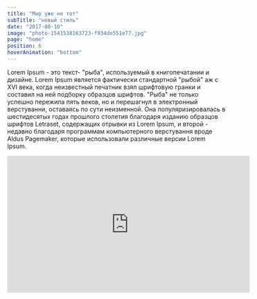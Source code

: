 ```yaml
---
title: "Мир уже не тот"
subTitle: "новый стиль"
date: "2017-08-10"
image: "photo-1541538163723-f934de551e77.jpg"
page: "home"
position: 6
hoverAnimation: "bottom"
---
```


Lorem Ipsum - это текст- "рыба", используемый в книгопечатании и дизайне. Lorem Ipsum является фактически стандартной "рыбой" аж с XVI века, когда неизвестный печатник взял шрифтовую гранки и составил на ней подборку образцов шрифтов. "Рыба" не только успешно пережила пять веков, но и перешагнул в электронный верстуванни, оставаясь по сути неизменной. Она популяризировалась в шестидесятых годах прошлого столетия благодаря изданию образцов шрифтов Letraset, содержащих отрывки из Lorem Ipsum, и второй - недавно благодаря программам компьютерного верстування вроде Aldus Pagemaker, которые использовали различные версии Lorem Ipsum.

<iframe width="560" height="315" src="https://www.youtube.com/embed/4n0xNbfJLR8" frameborder="0" allowfullscreen></iframe>